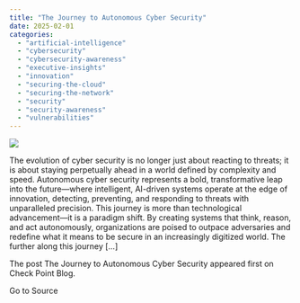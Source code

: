 ```yaml
---
title: "The Journey to Autonomous Cyber Security"
date: 2025-02-01
categories: 
  - "artificial-intelligence"
  - "cybersecurity"
  - "cybersecurity-awareness"
  - "executive-insights"
  - "innovation"
  - "securing-the-cloud"
  - "securing-the-network"
  - "security"
  - "security-awareness"
  - "vulnerabilities"
---
```


![](https://blog.checkpoint.com/wp-content/uploads/2025/01/Dan-v.1-e1737134156825.jpg)

The evolution of cyber security is no longer just about reacting to threats; it is about staying perpetually ahead in a world defined by complexity and speed. Autonomous cyber security represents a bold, transformative leap into the future—where intelligent, AI-driven systems operate at the edge of innovation, detecting, preventing, and responding to threats with unparalleled precision. This journey is more than technological advancement—it is a paradigm shift. By creating systems that think, reason, and act autonomously, organizations are poised to outpace adversaries and redefine what it means to be secure in an increasingly digitized world. The further along this journey \[…\]

The post The Journey to Autonomous Cyber Security appeared first on Check Point Blog.

Go to Source

